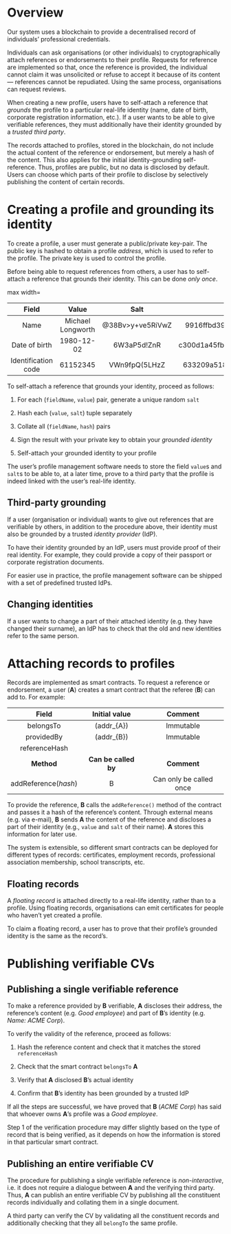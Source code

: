 Overview
========

Our system uses a blockchain to provide a decentralised record of individuals’ professional credentials.

Individuals can ask organisations (or other individuals) to cryptographically attach references or endorsements to their profile. Requests for reference are implemented so that, once the reference is provided, the individual cannot claim it was unsolicited or refuse to accept it because of its content — references cannot be repudiated. Using the same process, organisations can request reviews.

When creating a new profile, users have to self-attach a reference that *grounds* the profile to a particular real-life identity (name, date of birth, corporate registration information, etc.). If a user wants to be able to give verifiable references, they must additionally have their identity grounded by a *trusted third party*.

The records attached to profiles, stored in the blockchain, do not include the actual content of the reference or endorsement, but merely a hash of the content. This also applies for the initial identity-grounding self-reference. Thus, profiles are public, but no data is disclosed by default. Users can choose which parts of their profile to disclose by selectively publishing the content of certain records.

Creating a profile and grounding its identity
=============================================

To create a profile, a user must generate a public/private key-pair. The public key is hashed to obtain a profile *address*, which is used to refer to the profile. The private key is used to control the profile.

Before being able to request references from others, a user has to self-attach a reference that grounds their identity. This can be done *only once*.

<span>max width=</span>

|      **Field**      |     **Value**     |       **Salt**      |                              **Hash**                             |
|:-------------------:|:-----------------:|:-------------------:|:-----------------------------------------------------------------:|
|         Name        | Michael Longworth | @38Bv&gt;y+ve5RiVwZ |  9916ffbd3944e34fb6d62e1048571e100b47ab5152fe53d21f261ff7d9b2d566 |
|    Date of birth    |     1980-12-02    |     6W3aP5d!ZnR     | c300d1a45fb137bdcec8c3171a75949278c7b400b6a16df986315700380892183 |
| Identification code |      61152345     |    VWn9fpQ(5LHzZ    |  633209a51879bb3b64293c0ac16e72770ea55c8d5c1013febbf4802b4fdc3c2b |

To self-attach a reference that grounds your identity, proceed as follows:

1.  For each (`fieldName`, `value`) pair, generate a unique random `salt`

2.  Hash each (`value`, `salt`) tuple separately

3.  Collate all (`fieldName`, `hash`) pairs

4.  Sign the result with your private key to obtain your *grounded identity*

5.  Self-attach your grounded identity to your profile

The user’s profile management software needs to store the field `value`s and `salt`s to be able to, at a later time, prove to a third party that the profile is indeed linked with the user’s real-life identity.

Third-party grounding
---------------------

If a user (organisation or individual) wants to give out references that are verifiable by others, in addition to the procedure above, their identity must also be grounded by a trusted *identity provider* (IdP).

To have their identity grounded by an IdP, users must provide proof of their real identity. For example, they could provide a copy of their passport or corporate registration documents.

For easier use in practice, the profile management software can be shipped with a set of predefined trusted IdPs.

Changing identities
-------------------

If a user wants to change a part of their attached identity (e.g. they have changed their surname), an IdP has to check that the old and new identities refer to the same person.

Attaching records to profiles
=============================

Records are implemented as smart contracts. To request a reference or endorsement, a user (**A**) creates a smart contract that the referee (**B**) can add to. For example:

|       **Field**      |   **Initial value**  |       **Comment**       |
|:--------------------:|:--------------------:|:-----------------------:|
|       belongsTo      |     \(addr_{A}\)     |        Immutable        |
|      providedBy      |     \(addr_{B}\)     |        Immutable        |
|     referenceHash    |                      |                         |
|      **Method**      | **Can be called by** |       **Comment**       |
| addReference(*hash*) |           B          | Can only be called once |

To provide the reference, **B** calls the `addReference()` method of the contract and passes it a hash of the reference’s content. Through external means (e.g. via e-mail), **B** sends **A** the content of the reference and discloses a part of their identity (e.g., `value` and `salt` of their name). **A** stores this information for later use.

The system is extensible, so different smart contracts can be deployed for different types of records: certificates, employment records, professional association membership, school transcripts, etc.

Floating records
----------------

A *floating record* is attached directly to a real-life identity, rather than to a profile. Using floating records, organisations can emit certificates for people who haven’t yet created a profile.

To claim a floating record, a user has to prove that their profile’s grounded identity is the same as the record’s.

Publishing verifiable CVs
=========================

Publishing a single verifiable reference
----------------------------------------

To make a reference provided by **B** verifiable, **A** discloses their address, the reference’s content (e.g. *Good employee*) and part of **B**’s identity (e.g. *Name: ACME Corp*).

To verify the validity of the reference, proceed as follows:

1.  Hash the reference content and check that it matches the stored `referenceHash`

2.  Check that the smart contract `belongsTo` **A**

3.  Verify that **A** disclosed **B**’s actual identity

4.  Confirm that **B**’s identity has been grounded by a trusted IdP

If all the steps are successful, we have proved that **B** (*ACME Corp*) has said that whoever owns **A**’s profile was a *Good employee*.

Step 1 of the verification procedure may differ slightly based on the type of record that is being verified, as it depends on how the information is stored in that particular smart contract.

Publishing an entire verifiable CV
----------------------------------

The procedure for publishing a single verifiable reference is *non-interactive*, i.e. it does not require a dialogue between **A** and the verifying third party. Thus, **A** can publish an entire verifiable CV by publishing all the constituent records individually and collating them in a single document.

A third party can verify the CV by validating all the constituent records and additionally checking that they all `belongTo` the same profile.
